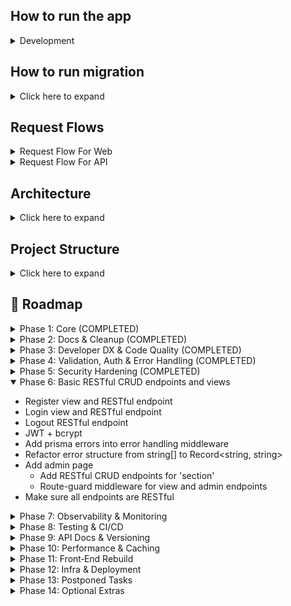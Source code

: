 ## How to run the app

<details>
<summary>Development</summary>

- cp .env.example .env.dev
  - fill .env.dev
- run migrations ( check How to run migration section)
- Make sure docker is open in the background
- npm run dev:docker
</details>

## How to run migration

<details>
<summary>Click here to expand</summary>

- user your local db url as DATABASE_URL in .env file
- npm run migrate
</details>

## Request Flows

<details>
<summary>Request Flow For Web</summary>

- Browser (GET /web-route)
- ↓
- Route → Controller
- ↓
- Service → Repository
- ↓
- PostgreSQL
- ↓
- Controller returns rendered HTML view
</details>

<details>
<summary>Request Flow For API</summary>

- Browser (POST /api-endpoint)
- ↓
- API Route → Controller
- ↓
- Service → Repository
- ↓
- PostgreSQL
- ↓
- Returns JSON response
</details>

## Architecture

<details>
<summary>Click here to expand</summary>

This project follows a clean, layered design. Each layer has **allowed** activities and clear **limits** to keep code maintainable and decoupled.

---

### 1. Framework / Driver

- **Allowed**
  - ✅ Creating and configuring the Express app (`src/index.ts`)
  - ✅ Registering global middleware (CORS, body-parser, etc.)
  - ✅ Mounting top-level routes (`src/routes/*.ts`)
- **Limits**
  - ❌ No business logic
  - ❌ No request parsing/validation beyond global parsers
  - ❌ No direct data access

---

### 2. Interface-Adapter

#### A) Validation Middleware (`src/middlewares/validation.middleware.ts`)

- **Allowed**
  - ✅ Parsing, coercing and stripping HTTP payloads via Zod schemas
  - ✅ Rejecting invalid requests with uniform 4xx responses
  - ✅ Attaching cleaned data to `req` for downstream handlers
- **Limits**
  - ❌ No domain/business rules
  - ❌ No database or external API calls

#### B) Controllers (`src/controllers/*.ts`)

- **Allowed**
  - ✅ Receiving a _validated_ `req` (typed by Zod)
  - ✅ Calling **services** with plain payloads
  - ✅ Formatting and sending HTTP responses (status codes, JSON)
  - ✅ Delegating errors to a global error handler via `next(err)`
- **Limits**
  - ❌ No low-level validation or parsing
  - ❌ No direct repository / ORM usage
  - ❌ No Zod schema definitions

---

### 3. Application-Logic (Services) (`src/services/*.ts`)

- **Allowed**
  - ✅ Implementing core use-cases (e.g. `loginUser`, `createOrder`)
  - ✅ Enforcing business invariants and orchestration of domain rules
  - ✅ Calling repositories to fetch or persist data
  - ✅ Throwing domain-level errors (e.g. `UnauthorizedError`)
- **Limits**
  - ❌ No Express `Request`/`Response` or middleware concerns
  - ❌ No raw HTTP parsing or Zod validation
  - ❌ No framework-specific code

---

### 4. Domain / Model (Schemas & Types) (`src/schemas/*.schema.ts`)

- **Allowed**
  - ✅ Defining Zod schemas for inputs and entities (e.g. `LoginPayload`)
  - ✅ Exporting plain TypeScript types via `z.infer<>`
  - ✅ Shared domain constants or enums
- **Limits**
  - ❌ No Express or HTTP imports
  - ❌ No service/business logic
  - ❌ No data-access code

---

### 5. Infrastructure (Repositories & Adapters) (`src/repositories/*.ts`)

- **Allowed**
  - ✅ Performing data access (database queries, ORM calls)
  - ✅ Calling external APIs or cache layers
  - ✅ Mapping raw data into domain entities
- **Limits**
  - ❌ No business rules or orchestration
  - ❌ No HTTP handling or validation

---

#### Why this matters

- 🔄 **One-way dependencies**:  
  Framework → Interface-Adapter → Application-Logic → Domain → Infrastructure
- ✅ **Separation of concerns**:  
  Validation, business rules, data access and HTTP wiring each live in their own layer
- ⚙️ **Testability**:  
  Services test with pure types, controllers test with validated requests, infrastructure tests with stubs
- 🔄 **Reusability**:  
  Domain schemas & services can be reused in CLI tools, GraphQL APIs, or other adapters

</details>

## Project Structure

<details>
<summary>Click here to expand</summary>

- .gitignore
- .dockerignore
- .eslint.config.mjs
- .prettierrc
- commitlint.config.js
- docker-compose.dev.yaml
- docker-compose.prod.yaml
- Dockerfile.dev
- Dockerfile.prod
- .env.example
- package.json
- package-lock.json
- tsconfig.json
- README.md
- .husky/
  - pre-commit
  - commit-msg
- prisma/
  - schema.prisma
- src/
  - index.ts
  - config/
    - env.ts
    - db.ts
  - controllers/
    - api/
      - auth.controller.ts
    - web/
      - page.controller.ts
  - public/
    - css/
      - login.css
      - reset.css
  - middlewares/
    - auth.middleware.ts
    - error-handler.middleware.ts
    - rate-limiter.middleware.ts
  - repositories/
    - user.repository.ts
  - routes/
    - api/
      - auth.routes.ts
    - web/
      - page.routes.ts
  - services/
    - auth.services.ts
  - utils/
    - async-handler.ts
    - errors.ts
  - views/
    - admin.ejs
    - home.ejs
    - login.ejs
    - partials/
      - footer.ejs
      - header.ejs
      </details>

## 🚀 Roadmap

<details>
<summary>Phase 1: Core (COMPLETED)</summary>

- **Public GitHub repo**  
  – Comprehensive `README.md` with run/build instructions, `.env.example`, visible TODO/Roadmap.
- **TypeScript + Node.js + Express**  
  – ES‑module setup, `tsconfig.json`, dev/build/npm scripts (`dev`, `build`, `start`, `dev:docker`).
- **Clean, Layered Architecture**  
  – `/src/routes → controllers → services → repositories → Prisma client`  
  – Shared **utils** (`asyncHandler`, custom errors), centralized **config** loader.
- **Prisma ORM**  
  – Type‑safe models, migrations, singleton client.
- **Hybrid Web + API**  
  – EJS‑templated pages, plus `/api` JSON endpoints.
- **Modular Routing**  
  – Distinct `web` vs `api` routers; plug‑and‑play controllers.
- **Security Foundations**  
  – Helmet for headers (custom CSP on `/`), global error handler, production‑only rate limiter.
- **DevOps‑Ready**  
  – Docker‑first: dev/prod `Dockerfile`s + Compose files (`docker-compose.dev.yaml`, `docker-compose.prod.yaml`), `dev:docker` script.
- **Environment Safety**  
  – dotenv (`.env.dev`, `.env.prod`, `.env.example`).
- **Linting & Formatting**  
  – ESLint + Prettier, Husky pre‑commit hook, commitlint (format & lint).
- **Static Assets & Lifecycle**  
  – `express.static` support, well‑defined npm lifecycle scripts.
- Centralize HTTP error classes → map in global handler
- **HTTP Error hierarchy**: implement `BadRequestError`, `NotFoundError`, etc. subclasses
</details>

<details>
<summary>Phase 2: Docs & Cleanup (COMPLETED)</summary>

- Sync **README** → code (all existing routes, remove “projects”/“blog” stubs)
- Orphaned views: implement or delete `projects.ejs`/`blog.ejs`
- Add ASCII/folder diagram of `/src/{routes,controllers,services,repositories,utils,config,views}`
- **Factor EJS layout partials**: extract shared header/footer into partials
- **Ensure middleware ordering**: register `helmet()`, `cors()`, etc. before body‑parsers and routes
</details>

<details>
<summary>Phase 3: Developer DX & Code Quality (COMPLETED)</summary>

- **Path Aliases** (`@controllers/*`, `@services/*`, etc.) → refactor deep imports
- ESLint/Prettier lockdown on `.ts`, `.ejs`, `.json` via Husky
- **Install & configure lint‑staged** for faster, scoped pre‑commit checks
</details>

<details>
<summary>Phase 4: Validation, Auth & Error Handling (COMPLETED)</summary>

- Request schemas (Zod or Joi) for auth, user, future CRUD
- **Config validation at startup**: use Zod/Joi to validate `process.env` on boot
- **Type‑safe config exports**: wrap validated env in a typed config object
- **Prisma type reuse**: leverage generated `Prisma.*` types instead of custom interfaces
- **Prisma connection handling**: ensure singleton client disconnects gracefully on shutdown
  </details>

<details>
<summary>Phase 5: Security Hardening (COMPLETED)</summary>

- CSRF (`csurf`) on all web forms; inject tokens in EJS
  - **DRY shared view data**: add middleware to inject common `res.locals` (user session,user info, CSRF tokens) into all renders
- CORS lock‑down to known origins
- HTTPS‑only enforcement in production
- Secure cookies/sessions (`secure`, `httpOnly`, `sameSite`)
- Different helmets for API and WEB
</details>

<details open>
<summary>Phase 6: Basic RESTful CRUD endpoints and views</summary>

- Register view and RESTful endpoint
- Login view and RESTful endpoint
- Logout RESTful endpoint
- JWT + bcrypt
- Add prisma errors into error handling middleware
- Refactor error structure from string[] to Record<string, string>
- Add admin page
  - Add RESTful CRUD endpoints for 'section'
  - Route-guard middleware for view and admin endpoints
- Make sure all endpoints are RESTful

</details>

<details>
<summary>Phase 7: Observability & Monitoring</summary>

- **Basic logging** (Morgan in dev) & `/healthz` health‑check
- Structured logging (Pino for JSON output, log levels)
- `/metrics` endpoint for Prometheus
- **Correlation IDs**: inject unique request IDs for log tracing
- Sentry integration + alerting (Slack/webhook)
</details>

<details>
<summary>Phase 8: Testing & CI/CD</summary>

- **Unit tests** (Jest) for services & repositories (mocking Prisma)
- **Integration tests** (Supertest) on web & API routes
- Code‑coverage threshold enforcement
- **Split App vs. Server**: extract `app.ts` (Express app) and `server.ts` (boot) for testability
- **GitHub Actions**: on PR → lint/build/test/coverage; on merge → build & push Docker images
- Semantic Release (CHANGELOG, version bump, GitHub Release)
- Remember to add test script for graceful DB shutdown in index.ts
</details>

<details>
<summary>Phase 9: API Docs & Versioning</summary>

- OpenAPI/Swagger spec (`/docs/openapi.yaml`) + Swagger UI at `/docs`
- Postman collection in repo
- **API versioning strategy**: mount routes under `/api/v1`, update docs accordingly
</details>

<details>
<summary>Phase 10: Performance & Caching</summary>

- Static‑asset CDN + cache headers
- Template caching (in‑memory or Redis)
- DB query optimization & indexing
- Response compression middleware
</details>

<details>
<summary>Phase 11: Front‑End Rebuild</summary>

- React/Next.js front‑end consuming your API
- Netlify/Vercel (or S3/CloudFront) CI/CD
- Theming, WCAG accessibility, responsive design
- 404 & 5xx EJS error pages
  </details>

<details>
<summary>Phase 12: Infra & Deployment</summary>

- Multi‑stage Docker builds for minimal images
- **NGINX**: reverse‑proxy configuration & SSL termination
- **pgAdmin**: containerized database management
- **Container & DB health checks**: ensure app and database readiness & liveness
- **Database backups**: scheduled dumps & point‑in‑time recovery
- Kubernetes + Helm charts (Deployment, Service, Ingress)
- Terraform (DB, cache, LB)
- Blue/Green or canary deploy strategy
</details>

<details>
<summary>Phase 13: Postponed Tasks</summary>

- Persistent session with express session
- **Document Docker Compose usage**: note `-f docker-compose.dev.yaml` and `-f docker-compose.prod.yaml` for respective environments
- Add how to run in prod into README.md
- Add how to deploy into README.md
- **Docker Live Reload --watch** Docker doesn't live reload FE. Fix it.
- **Transaction boundaries**: wrap multi‑step operations in `prisma.$transaction(…)`
- Route guard for API endpoints
- different app for api and web? middleware confusion
</details>

<details>
<summary>Phase 14: Optional Extras</summary>

- Translated errors
- Headless CMS (Strapi/Ghost/Sanity) for blog
- WebSockets/SSE for real‑time admin notifications
- GraphQL gateway atop REST
- **Feature flags**: toggle new features via ENV or flags service
</details>
